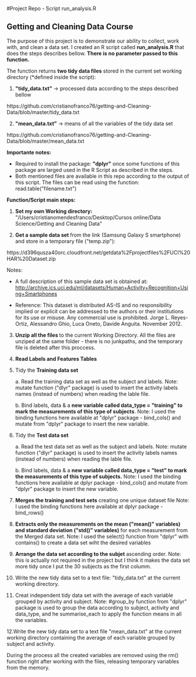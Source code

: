 #Project Repo - Script run_analysis.R
## Getting and Cleaning Data Course

The purpose of this project is to demonstrate our ability to collect, work with, and clean a data set. I created an R script called <b>run_analysis.R</b> that does the steps describes bellow. <b>There is no parameter passed to this function.</b>
 
The function returns <b>two tidy data files</b> stored in the current set working directory (*defined inside the script):

  1) <b>"tidy_data.txt"</b> -> processed data according to the steps described bellow
  <link>https://github.com/cristianofranco76/getting-and-Cleaning-Data/blob/master/tidy_data.txt</link>
  
  2) <b>"mean_data.txt"</b> -> means of all the variables of the tidy data set
 <link>https://github.com/cristianofranco76/getting-and-Cleaning-Data/blob/master/mean_data.txt</link>

<b>Importante notes:</b> 

* Required to install the package: <b>"dplyr"</b> once some functions of this package are larged used in the R Script as described in the steps.
* Both mentioned files are available in this repo according to the output of this script. The files can be read using the function: read.table("filename.txt")

<b>Function/Script main steps:</b>

  1. <b>Set my own Working directory:</b> 
  "/Users/cristianomendesfranco/Desktop/Cursos online/Data Science/Getting and Cleaning Data"

  2. <b>Get a sample data set </b> from the link (Samsung Galaxy S smartphone) and store in a temporary file ("temp.zip"):
  <link> https://d396qusza40orc.cloudfront.net/getdata%2Fprojectfiles%2FUCI%20HAR%20Dataset.zip </link>

 Notes: 
 * A full description of this sample data set is obtained at:    <link>http://archive.ics.uci.edu/ml/datasets/Human+Activity+Recognition+Using+Smartphones</link>
 
 * Reference: This dataset is distributed AS-IS and no responsibility implied or explicit can be addressed to the authors or their institutions for its use or misuse. Any commercial use is prohibited. Jorge L. Reyes-Ortiz, Alessandro Ghio, Luca Oneto, Davide Anguita. November 2012.

  3. <b>Unzip all the files </b> to the current Working Directory. All the files are unziped at the same folder - there is no junkpaths, and the temporary file is deleted after this proccess.

  4. <b>Read Labels and Features Tables</b>
  
  5. Tidy the <b>Training data set </b>
  
     a. Read the training data set as well as the subject and labels.
        Note: mutate function ("dlyr" package) is used to insert the activity labels names (instead of numbers) when reading the lable file.

     b. Bind labels, data & a <b>new variable called data_type = "training" to mark the measurements of this type of subjects</b>.
     Note: I used the binding functions here available at "dplyr" package - bind_cols() and mutate from "dplyr" package to insert the new variable.
     
  6. Tidy the <b>Test data set </b>
  
     a. Read the test data set as well as the subject and labels.
        Note: mutate function ("dlyr" package) is used to insert the activity labels names (instead of numbers) when reading the lable file.

     b. Bind labels, data & a <b>new variable called data_type = "test" to mark the measurements of this type of subjects.</b>
     Note: I used the binding functions here available at dplyr package - bind_cols() and mutate from "dplyr" package to insert the new variable.

  7. <b>Merges the training and test sets</b> creating one unique dataset file
     Note: I used the binding functions here available at dplyr package - bind_rows()
  
  8. <b>Extracts only the measurements on the mean ("mean()" variables) and standard deviation ("std()" variables)</b> for each measurement from the Merged data set.
     Note: I used the select() function from "dplyr" with contains() to create a data set wiht the desired variables 

  9. <b>Arrange the data set according to the subjet</b> ascending order.
     Note: this is actually not required in the project but I think it makes the data set more tidy once I put the 30 subjects as the first columm.

  10. Write the new tidy data set to a text file: "tidy_data.txt" at the current working directory.
  
  11. Creat independent tidy data set with the average of each variable grouped by activity and subject.
      Note: #group_by function from "dplyr" package is used to group the data according to subject, activity and data_type, and he summarise_each to apply the function means in all the variables.   
  
  12.Write the new tidy data set to a text file "mean_data.txt" at the current working directory containing the average of each variable grouped by subject and activity.

During the process all the created variables are removed using the rm() function right after working with the files, releasing temporary variables from the memory.
